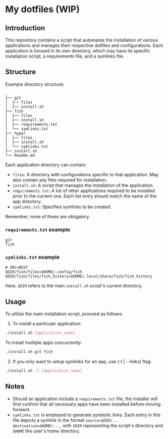 # My dotfiles (WIP)

## Introduction

This repository contains a script that automates the installation of various applications and manages their respective dotfiles and configurations. Each application is housed in its own directory, which may have its specific installation script, a requirements file, and a symlinks file.

## Structure

Example directory structure:

```text
.
├── git
│  ├── files
│  ├── install.sh
├── fish
│  ├── files
│  ├── install.sh
│  ├── requirements.txt
│  └── symlinks.txt
├── hyper
│  ├── files
│  ├── install.sh
│  └── symlinks.txt
├── install.sh
└── Readme.md
```

Each application directory can contain:

- `files`: A directory with configurations specific to that application. May also contain any files required for installation.
- `install.sh`: A script that manages the installation of the application.
- `requirements.txt`: A list of other applications required to be installed prior to the current one. Each list entry should match the name of the app directory.
- `symlinks.txt`: Specifies symlinks to be created.

Remember, none of these are obligatory.

### `requirements.txt` example

```text
git
fish
```

### `symlinks.txt` example

```text
# SRC=DEST
$DIR/fish/files=$HOME/.config/fish
$DIR/fish/files/fish_history=$HOME/.local/share/fish/fish_history
```

Here, `$DIR` refers to the main `install.sh` script's current directory.

## Usage

To utilize the main installation script, proceed as follows:

1. To install a particular application:

```bash
./install.sh [application_name]
```

To install multiple apps concurrently:

```bash
./install.sh git fish
```

2. If you only want to setup symlinks for an app, use (-l | --links) flag:

```bash
./install.sh -l [application_name]
```

## Notes

- Should an application include a `requirements.txt` file, the installer will first confirm that all necessary apps have been installed before moving forward.
- `symlinks.txt` is employed to generate symbolic links. Each entry in this file depicts a symlink in the format `source=$DIR/... destination=$HOME/...`, with `$DIR` representing the script's directory and `$HOME` the user's home directory.